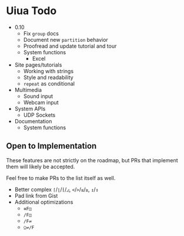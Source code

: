 # Uiua Todo

- 0.10
  - Fix `group` docs
  - Document new `partition` behavior
  - Proofread and update tutorial and tour
  - System functions
    - Excel
- Site pages/tutorials
  - Working with strings
  - Style and readability
  - `repeat` as conditional
- Multimedia
  - Sound input
  - Webcam input
- System APIs
  - UDP Sockets
- Documentation
  - System functions

## Open to Implementation

These features are not strictly on the roadmap, but PRs that implement them will likely be accepted.

Feel free to make PRs to the list itself as well.

- Better complex `⌈`/`⌊`/`⁅`/`◿`, `<`/`>`/`≤`/`≥`, `↥`/`↧`
- Pad link from Gist
- Additional optimizations
  - `≡F◫`
  - `/F◫`
  - `/F⇌`
  - `⍜⇌/F`
